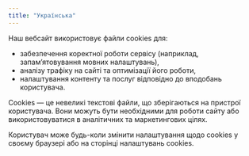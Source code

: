 ```yaml
---
title: "Українська"
---
```

Наш вебсайт використовує файли cookies для:
- забезпечення коректної роботи сервісу (наприклад, запам’ятовування мовних налаштувань),
- аналізу трафіку на сайті та оптимізації його роботи,
- налаштування контенту та послуг відповідно до вподобань користувача.

Cookies — це невеликі текстові файли, що зберігаються на пристрої користувача. Вони можуть бути необхідними для роботи сайту або використовуватися в аналітичних та маркетингових цілях.

Користувач може будь-коли змінити налаштування щодо cookies у своєму браузері або на сторінці налаштувань cookies.
